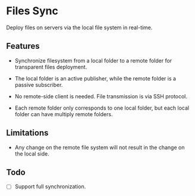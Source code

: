 # Files Sync

Deploy files on servers via the local file system in real-time.

## Features

- Synchronize filesystem from a local folder to a remote folder for transparent files deployment.

- The local folder is an active publisher, while the remote folder is a passive subscriber.

- No remote-side client is needed. File transmission is via SSH protocol. 

- Each remote folder only corresponds to one local folder, but each local folder can have multiply remote folders.

## Limitations

- Any change on the remote file system will not result in the change on the local side.

## Todo

- [ ] Support full synchronization.
